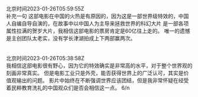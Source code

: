 北京时间2023-01-26T05:59:55Z<br>补充一句
这部电影在中国的火热是有原因的，因为这是一部世界级特效的，中国人自编自导自演的，在故事中以中国人为主导来拯救世界的科幻大片
是一部各项属性拉满的贺岁大片，我相信这部电影的票房肯定是60亿往上走的。
唯一的遗憾是主创团队太老实，没有学长津湖拍成上下两部赢两次。<br><br><br>北京时间2023-01-26T05:38:58Z<br>我相信这部电影很有野心，因为它的特效确实是非常高的水平，对于整个世界观的刻画非常真实。
但是电影工业只是外壳，能否获得世界上的广泛认可，其实是价值观输出的问题。
影片中始终在不断强调世界应该团结，但是我非常怀疑在经受着民粹教育洗礼的中国观众们是否会相信这一点。 6/n<br><br><br>